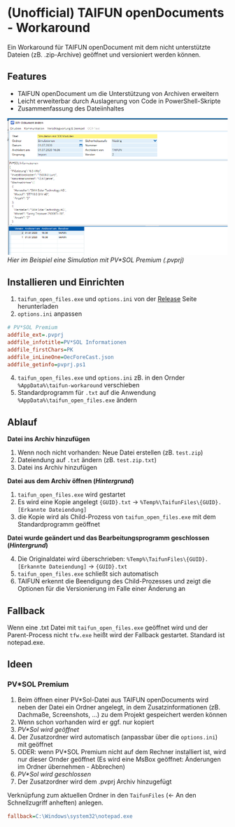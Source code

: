 
# (Unofficial) TAIFUN openDocuments - Workaround

Ein Workaround für TAIFUN openDocument mit dem nicht unterstützte Dateien (zB. .zip-Archive) geöffnet und versioniert werden können.

## Features
* TAIFUN openDocument um die Unterstützung von Archiven erweitern
* Leicht erweiterbar durch Auslagerung von Code in PowerShell-Skripte
* Zusammenfassung des Dateiinhaltes  


![Screenshot](screenshot.png)
*Hier im Beispiel eine Simulation mit PV\*SOL Premium (.pvprj)*


## Installieren und Einrichten
1. `taifun_open_files.exe` und `options.ini` von der [Release](https://github.com/otsmr/taifun-workaround/releases) Seite herunterladen
2. `options.ini` anpassen
```ini
# PV*SOL Premium
addfile_ext=.pvprj
addfile_infotitle=PV*SOL Informationen
addfile_firstChars=PK
addfile_inLineOne=OecForeCast.json
addfile_getinfo=pvprj.ps1
```
4. `taifun_open_files.exe` und `options.ini` zB. in den Ornder `%AppData%\taifun-workaround` verschieben
3. Standardprogramm für `.txt` auf die Anwendung `%AppData%\taifun_open_files.exe` ändern

## Ablauf

**Datei ins Archiv hinzufügen**
1. Wenn noch nicht vorhanden: Neue Datei erstellen (zB. `test.zip`)
2. Dateiendung auf `.txt` ändern (zB. `test.zip.txt`)
3. Datei ins Archiv hinzufügen

**Datei aus dem Archiv öffnen (*Hintergrund*)**
1. `taifun_open_files.exe` wird gestartet
2. Es wird eine Kopie angelegt `{GUID}.txt` -> `%Temp%\TaifunFiles\{GUID}.[Erkannte Dateiendung]`
3. die Kopie wird als Child-Prozess von `taifun_open_files.exe` mit dem Standardprogramm geöffnet

**Datei wurde geändert und das Bearbeitungsprogramm geschlossen (*Hintergrund*)**

4. Die Originaldatei wird überschrieben: `%Temp%\TaifunFiles\{GUID}.[Erkannte Dateiendung]` -> `{GUID}.txt`
6. `taifun_open_files.exe` schließt sich automatisch 
7. TAIFUN erkennt die Beendigung des Child-Prozesses und zeigt die Optionen für die Versionierung im Falle einer Änderung an

## Fallback

Wenn eine .txt Datei mit `taifun_open_files.exe` geöffnet wird und der Parent-Process nicht `tfw.exe` heißt wird der Fallback gestartet. Standard ist notepad.exe.

## Ideen

### PV*SOL Premium

1. Beim öffnen einer PV*Sol-Datei aus TAIFUN openDocuments wird neben der Datei ein Ordner angelegt, in dem Zusatzinformationen (zB. Dachmaße, Screenshots, ...) zu dem Projekt gespeichert werden können
2. Wenn schon vorhanden wird er ggf. nur kopiert
4. *PV\*Sol wird geöffnet*
4. Der Zusatzordner wird automatisch (anpassbar über die `options.ini`) mit geöffnet
4. ODER: wenn PV*SOL Premium nicht auf dem Rechner installiert ist, wird nur dieser Ornder geöffnet (Es wird eine MsBox geöffnet: Änderungen im Ordner übernehmen - Abbrechen)
5. *PV\*Sol wird geschlossen*
6. Der Zusatzordner wird dem  .pvprj Archiv hinzugefügt

Verknüpfung zum aktuellen Ordner in den ``TaifunFiles`` (<- An den Schnellzugriff anheften) anlegen.

```ini
fallback=C:\Windows\system32\notepad.exe
```